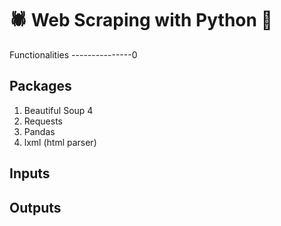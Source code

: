 :spider: Web Scraping with Python :snake:
===================================================


Functionalities
---------------0


Packages
-----------------------
1. Beautiful Soup 4
2. Requests
3. Pandas
4. lxml (html parser)

Inputs
----------------------


Outputs
----------------------